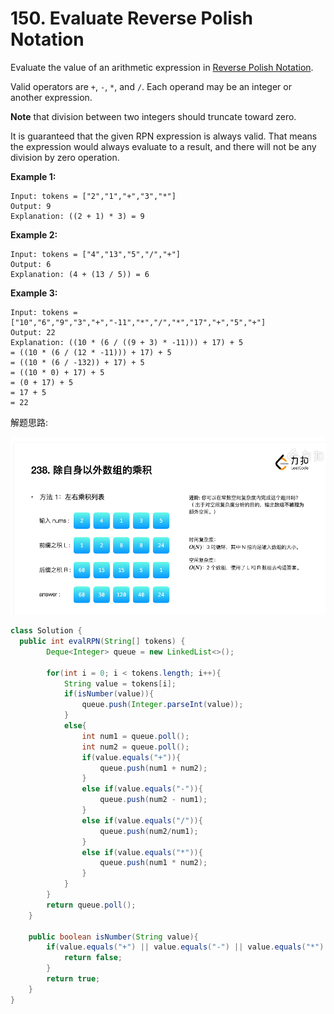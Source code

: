 # 150. Evaluate Reverse Polish Notation

Evaluate the value of an arithmetic expression in [Reverse Polish Notation](http://en.wikipedia.org/wiki/Reverse\_Polish\_notation).

Valid operators are `+`, `-`, `*`, and `/`. Each operand may be an integer or another expression.

**Note** that division between two integers should truncate toward zero.

It is guaranteed that the given RPN expression is always valid. That means the expression would always evaluate to a result, and there will not be any division by zero operation.

&#x20;

**Example 1:**

```
Input: tokens = ["2","1","+","3","*"]
Output: 9
Explanation: ((2 + 1) * 3) = 9
```

**Example 2:**

```
Input: tokens = ["4","13","5","/","+"]
Output: 6
Explanation: (4 + (13 / 5)) = 6
```

**Example 3:**

```
Input: tokens = ["10","6","9","3","+","-11","*","/","*","17","+","5","+"]
Output: 22
Explanation: ((10 * (6 / ((9 + 3) * -11))) + 17) + 5
= ((10 * (6 / (12 * -11))) + 17) + 5
= ((10 * (6 / -132)) + 17) + 5
= ((10 * 0) + 17) + 5
= (0 + 17) + 5
= 17 + 5
= 22
```

&#x20;解题思路:

![](<../.gitbook/assets/image (17) (1) (1).png>)



```java
class Solution {
  public int evalRPN(String[] tokens) {
		Deque<Integer> queue = new LinkedList<>();

		for(int i = 0; i < tokens.length; i++){
			String value = tokens[i];
			if(isNumber(value)){
				queue.push(Integer.parseInt(value));
			}
			else{
				int num1 = queue.poll();
				int num2 = queue.poll();
				if(value.equals("+")){
					queue.push(num1 + num2);
				}
				else if(value.equals("-")){
					queue.push(num2 - num1);
				}
				else if(value.equals("/")){
					queue.push(num2/num1);
				}
				else if(value.equals("*")){
					queue.push(num1 * num2);
				}
			}
		}
		return queue.poll();
	}

	public boolean isNumber(String value){
		if(value.equals("+") || value.equals("-") || value.equals("*") || value.equals("/")){
			return false;
		}
		return true;
	}
}
```
